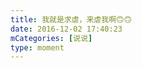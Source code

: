 ```yaml
---
title: 我就是求虐，来虐我啊🙃🙃
date: 2016-12-02 17:40:23
mCategories: [说说]
type: moment
---
```


<div id="pics-20161202174023"></div>

<script src="/lib/moment/pics.js"></script>
<script>
var data = [
    {"link": "2016-12-02_000002.jpeg", "type": "shuoshuo"},
    {"link": "2016-12-02_000004.jpeg", "type": "shuoshuo"}
];
picsRender(data, "pics-20161202174023");
</script>
